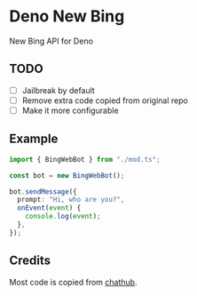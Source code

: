 # Deno New Bing

New Bing API for Deno

## TODO

- [ ] Jailbreak by default
- [ ] Remove extra code copied from original repo
- [ ] Make it more configurable

## Example

```ts
import { BingWebBot } from "./mod.ts";

const bot = new BingWebBot();

bot.sendMessage({
  prompt: "Hi, who are you?",
  onEvent(event) {
    console.log(event);
  },
});
```

## Credits

Most code is copied from [chathub](https://github.com/chathub-dev/chathub/tree/main/src/app/bots/bing).
